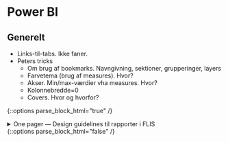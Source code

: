 # Power BI

## Generelt
- Links-til-tabs. Ikke faner.
- Peters tricks
  - Om brug af bookmarks. Navngivning, sektioner, grupperinger, layers
  - Farvetema (brug af measures). Hvor?
  - Akser. Min/max-værdier vha measures. Hvor?
  - Kolonnebredde=0
  - Covers. Hvor og hvorfor?


<!-- Embed iFrame. word-doc: "Guide til bestilling af adgange.docx" på OneDrive-->
{::options parse_block_html="true" /}
<details><summary markdown="span">One pager — Design guidelines til rapporter i FLIS</summary>
<center>
<iframe src="https://regionh-my.sharepoint.com/personal/stefan_sajin-henningsen_regionh_dk/_layouts/15/Doc.aspx?sourcedoc={89bc13a3-2f00-4dec-a49c-49033d194d1a}&amp;action=embedview&amp;wdAr=1.7777777&showNavigation=FALSE&wdStart=18&wdEnd=21" width="1000" height="592.5" frameborder="0" seamless="TRUE" start="18" end="21"></iframe>
</center>  
<br>
</details>
{::options parse_block_html="false" /}
